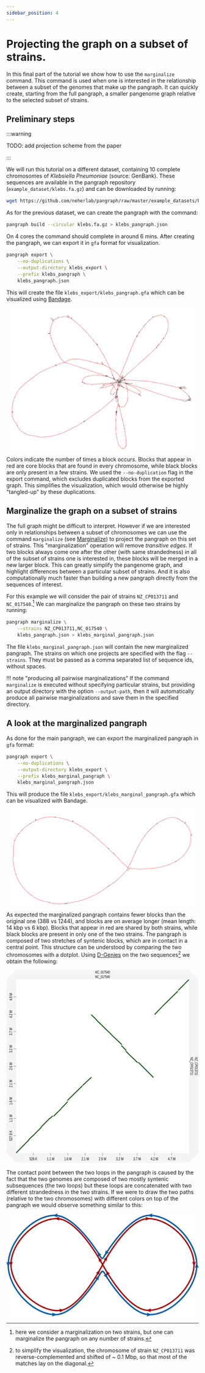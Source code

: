 ```yaml
---
sidebar_position: 4
---
```


# Projecting the graph on a subset of strains.

In this final part of the tutorial we show how to use the `marginalize` command. This command is used when one is interested in the relationship between a subset of the genomes that make up the pangraph. It can quickly create, starting from the full pangraph, a smaller pangenome graph relative to the selected subset of strains.


## Preliminary steps

:::warning

TODO: add projection scheme from the paper

:::

We will run this tutorial on a different dataset, containing 10 complete chromosomes of _Klebsiella Pneumoniae_ (source: GenBank). These sequences are available in the pangraph repository (`example_dataset/klebs.fa.gz`) and can be downloaded by running:

```bash
wget https://github.com/neherlab/pangraph/raw/master/example_datasets/klebs.fa.gz
```

As for the previous dataset, we can create the pangraph with the command:

```bash
pangraph build --circular klebs.fa.gz > klebs_pangraph.json
```

On 4 cores the command should complete in around 6 mins. After creating the pangraph, we can export it in `gfa` format for visualization.

```bash
pangraph export \
    --no-duplications \
    --output-directory klebs_export \
    --prefix klebs_pangraph \
    klebs_pangraph.json
```

This will create the file `klebs_export/klebs_pangraph.gfa` which can be visualized using [Bandage](https://rrwick.github.io/Bandage/).

![img](../assets/klebs_full_pangraph.png)

Colors indicate the number of times a block occurs. Blocks that appear in red are core blocks that are found in every chromosome, while black blocks are only present in a few strains. We used the `--no-duplication` flag in the export command, which excludes duplicated blocks from the exported graph. This simplifies the visualization, which would otherwise be highly "tangled-up" by these duplications.

## Marginalize the graph on a subset of strains

The full graph might be difficult to interpret. However if we are interested only in relationships between a subset of chromosomes we can use the command `marginalize` (see [Marginalize](@ref)) to project the pangraph on this set of strains. This "marginalization" operation will remove _transitive edges_. If two blocks always come one after the other (with same strandedness) in all of the subset of strains one is interested in, these blocks will be merged in a new larger block. This can greatly simplify the pangenome graph, and highlight differences between a particular subset of strains. And it is also computationally much faster than building a new pangraph directly from the sequences of interest.

For this example we will consider the pair of strains `NZ_CP013711` and `NC_017540`.[^1] We can marginalize the pangraph on these two strains by running:

[^1]: here we consider a marginalization on two strains, but one can marginalize the pangraph on any number of strains.


```bash
pangraph marginalize \
    --strains NZ_CP013711,NC_017540 \
    klebs_pangraph.json > klebs_marginal_pangraph.json
```

The file `klebs_marginal_pangraph.json` will contain the new marginalized pangraph. The strains on which one projects are specified with the flag `--strains`. They must be passed as a comma separated list of sequence ids, without spaces.

!!! note "producing all pairwise marginalizations"
    If the command `marginalize` is executed without specifying particular strains, but providing an output directory with the option `--output-path`, then it will automatically produce all pairwise marginalizations and save them in the specified directory.

## A look at the marginalized pangraph

As done for the main pangraph, we can export the marginalized pangraph in `gfa` format:

```bash
pangraph export \
    --no-duplications \
    --output-directory klebs_export \
    --prefix klebs_marginal_pangraph \
    klebs_marginal_pangraph.json
```

This will produce the file `klebs_export/klebs_marginal_pangraph.gfa` which can be visualized with Bandage.

![img](../assets/klebs_marginal_pangraph.png)

As expected the marginalized pangraph contains fewer blocks than the original one (388 vs 1244), and blocks are on average longer (mean length: 14 kbp vs 6 kbp). Blocks that appear in red are shared by both strains, while black blocks are present in only one of the two strains. The pangraph is composed of two stretches of syntenic blocks, which are in contact in a central point. This structure can be understood by comparing the two chromosomes with a dotplot. Using [D-Genies](http://dgenies.toulouse.inra.fr/) on the two sequences[^2] we obtain the following:

[^2]: to simplify the visualization, the chromosome of strain `NZ_CP013711` was reverse-complemented and shifted of ~ 0.1 Mbp, so that most of the matches lay on the diagonal.

![img](../assets/dgenies_dotplot.png)

The contact point between the two loops in the pangraph is caused by the fact that the two genomes are composed of two mostly syntenic subsequences (the two loops) but these loops are concatenated with two different strandedness in the two strains. If we were to draw the two paths (relative to the two chromosomes) with different colors on top of the pangraph we would observe something similar to this:

![img](../assets/pangraph_inversion.png)
